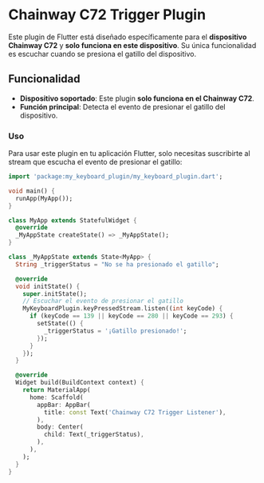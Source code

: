 # Chainway C72 Trigger Plugin

Este plugin de Flutter está diseñado específicamente para el **dispositivo Chainway C72** y **solo funciona en este dispositivo**. Su única funcionalidad es escuchar cuando se presiona el gatillo del dispositivo.

## Funcionalidad

- **Dispositivo soportado**: Este plugin **solo funciona en el Chainway C72**.
- **Función principal**: Detecta el evento de presionar el gatillo del dispositivo.

### Uso

Para usar este plugin en tu aplicación Flutter, solo necesitas suscribirte al stream que escucha el evento de presionar el gatillo:

```dart
import 'package:my_keyboard_plugin/my_keyboard_plugin.dart';

void main() {
  runApp(MyApp());
}

class MyApp extends StatefulWidget {
  @override
  _MyAppState createState() => _MyAppState();
}

class _MyAppState extends State<MyApp> {
  String _triggerStatus = "No se ha presionado el gatillo";

  @override
  void initState() {
    super.initState();
    // Escuchar el evento de presionar el gatillo
    MyKeyboardPlugin.keyPressedStream.listen((int keyCode) {
      if (keyCode == 139 || keyCode == 280 || keyCode == 293) {
        setState(() {
          _triggerStatus = '¡Gatillo presionado!';
        });
      }
    });
  }

  @override
  Widget build(BuildContext context) {
    return MaterialApp(
      home: Scaffold(
        appBar: AppBar(
          title: const Text('Chainway C72 Trigger Listener'),
        ),
        body: Center(
          child: Text(_triggerStatus),
        ),
      ),
    );
  }
}